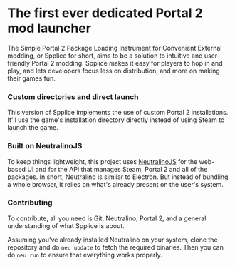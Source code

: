 # The first ever dedicated Portal 2 mod launcher
The Simple Portal 2 Package Loading Instrument for Convenient External modding, or Spplice for short, aims to be a solution to intuitive and user-friendly Portal 2 modding. Spplice makes it easy for players to hop in and play, and lets developers focus less on distribution, and more on making their games fun.

### Custom directories and direct launch
This version of Spplice implements the use of custom Portal 2 installations. It'll use the game's installation directory directly instead of using Steam to launch the game.

### Built on NeutralinoJS
To keep things lightweight, this project uses [NeutralinoJS](https://neutralino.js.org) for the web-based UI and for the API that manages Steam, Portal 2 and all of the packages. In short, Neutralino is similar to Electron. But instead of bundling a whole browser, it relies on what's already present on the user's system.

### Contributing
To contribute, all you need is Git, Neutralino, Portal 2, and a general understanding of what Spplice is about.

Assuming you've already installed Neutralino on your system, clone the repository and do `neu update` to fetch the required binaries. Then you can do `neu run` to ensure that everything works properly.
